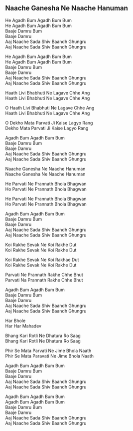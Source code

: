 ## Naache Ganesha Ne Naache Hanuman


He Agadh Bum Agadh Bum Bum  
He Agadh Bum Agadh Bum Bum  
Baaje Damru Bum  
Baaje Damru  
Aaj Naache Sada Shiv Baandh Ghungru  
Aaj Naache Sada Shiv Baandh Ghungru

He Agadh Bum Agadh Bum Bum  
He Agadh Bum Agadh Bum Bum  
Baaje Damru Bum  
Baaje Damru  
Aaj Naache Sada Shiv Baandh Ghungru  
Aaj Naache Sada Shiv Baandh Ghungru

Haath Livi Bhabhuti Ne Lagave Chhe Ang  
Haath Livi Bhabhuti Ne Lagave Chhe Ang

O Haath Livi Bhabhuti Ne Lagave Chhe Ang  
Haath Livi Bhabhuti Ne Lagave Chhe Ang

O Dekho Mata Parvati Ji Kaise Lagyo Rang  
Dekho Mata Parvati Ji Kaise Lagyo Rang

Agadh Bum Agadh Bum Bum  
Baaje Damru Bum  
Baaje Damru  
Aaj Naache Sada Shiv Baandh Ghungru  
Aaj Naache Sada Shiv Baandh Ghungru

Naache Ganesha Ne Naache Hanuman  
Naache Ganesha Ne Naache Hanuman

He Parvati Ne Prannath Bhola Bhagwan  
Ho Parvati Ne Prannath Bhola Bhagwan

He Parvati Ne Prannath Bhola Bhagwan  
Ho Parvati Ne Prannath Bhola Bhagwan

Agadh Bum Agadh Bum Bum  
Baaje Damru Bum  
Baaje Damru  
Aaj Naache Sada Shiv Baandh Ghungru  
Aaj Naache Sada Shiv Baandh Ghungru

Koi Rakhe Sevak Ne Koi Rakhe Dut  
Koi Rakhe Sevak Ne Koi Rakhe Dut

Koi Rakhe Sevak Ne Koi Rakhae Dut  
Koi Rakhe Sevak Ne Koi Rakhe Dut

Parvati Ne Prannath Rakhe Chhe Bhut  
Parvati Na Prannath Rakhe Chhe Bhut

Agadh Bum Agadh Bum Bum  
Baaje Damru Bum  
Baaje Damru  
Aaj Naache Sada Shiv Baandh Ghungru  
Aaj Naache Sada Shiv Baandh Ghungru

Har Bhole  
Har Har Mahadev

Bhang Kari Rotli Ne Dhatura Ro Saag  
Bhang Kari Rotli Ne Dhatura Ro Saag

Phir Se Mata Parvati Ne Jime Bhola Naath  
Phir Se Mata Paravati Ne Jime Bhola Naath

Agadh Bum Agadh Bum Bum  
Baaje Damru Bum  
Baaje Damru  
Aaj Naache Sada Shiv Baandh Ghungru  
Aaj Naache Sada Shiv Baandh Ghungru

Agadh Bum Agadh Bum Bum  
Agadh Bum Agadh Bum Bum  
Baaje Damru Bum  
Baaje Damru  
Aaj Naache Sada Shiv Baandh Ghungru  
Aaj Naache Sada Shiv Baandh Ghungru

